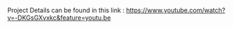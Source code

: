 Project Details can be found in this link : https://www.youtube.com/watch?v=-DKGsGXvxkc&feature=youtu.be
